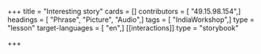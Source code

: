 +++
title = "Interesting story"
cards = []
contributors = [ "49.15.98.154",]
headings = [ "Phrase", "Picture", "Audio",]
tags = [ "IndiaWorkshop",]
type = "lesson"
target-languages = [ "en",]
[[interactions]]
type = "storybook"

+++
